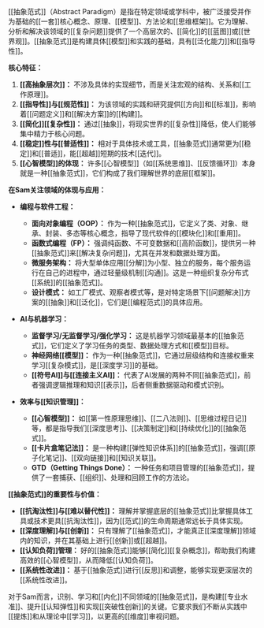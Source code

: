 [[抽象范式]]（Abstract Paradigm）是指在特定领域或学科中，被广泛接受并作为基础的[[一套]]核心概念、原理、[[模型]]、方法论和[[思维框架]]。它为理解、分析和解决该领域的[[复杂问题]]提供了一个高层次的、[[简化]]的[[蓝图]]或[[世界观]]。[[抽象范式]]是构建具体[[模型]]和实践的基础，具有[[泛化能力]]和[[指导性]]。

**核心特征：**

1.  **[[高抽象层次]]：** 不涉及具体的实现细节，而是关注宏观的结构、关系和[[工作原理]]。
2.  **[[指导性]]与[[规范性]]：** 为该领域的实践和研究提供[[方向]]和[[标准]]，影响着[[问题定义]]和[[解决方案]]的[[构建]]。
3.  **[[简化]][[复杂性]]：** 通过[[抽象]]，将现实世界的[[复杂性]]降低，使人们能够集中精力于核心问题。
4.  **[[稳定]]性与[[普适性]]：** 相对于具体技术或工具，[[抽象范式]]通常更为[[稳定]]和[[普适]]，能[[超越]]短期的技术[[迭代]]。
5.  **[[心智模型]]的体现：** 许多[[心智模型]]（如[[系统思维]]、[[反馈循环]]）本身就是一种[[抽象范式]]，它们构成了我们理解世界的底层[[框架]]。

**在Sam关注领域的体现与应用：**

*   **编程与软件工程：**
    *   **面向对象编程（OOP）：** 作为一种[[抽象范式]]，它定义了类、对象、继承、封装、多态等核心概念，指导了现代软件的[[模块化]]和[[重用]]。
    *   **函数式编程（FP）：** 强调纯函数、不可变数据和[[高阶函数]]，提供另一种[[抽象范式]]来[[解决复杂问题]]，尤其在并发和数据处理方面。
    *   **微服务架构：** 将大型单体应用[[分解]]为小型、独立的服务，每个服务运行在自己的进程中，通过轻量级机制[[沟通]]。这是一种组织复杂分布式[[系统]]的[[抽象范式]]。
    *   **设计模式：** 如工厂模式、观察者模式等，是对特定场景下[[问题解决]]方案的[[抽象]]和[[泛化]]，它们是[[编程范式]]的具体应用。

*   **AI与机器学习：**
    *   **监督学习/无监督学习/强化学习：** 这是机器学习领域最基本的[[抽象范式]]，它们定义了学习任务的类型、数据处理方式和[[模型]]目标。
    *   **神经网络[[模型]]：** 作为一种[[抽象范式]]，它通过层级结构和连接权重来学习[[复杂模式]]，是[[深度学习]]的基础。
    *   **[[符号AI]]与[[连接主义AI]]：** 代表了AI发展的两种不同[[抽象范式]]，前者强调逻辑推理和知识[[表示]]，后者侧重数据驱动和模式识别。

*   **效率与[[知识管理]]：**
    *   **[[心智模型]]：** 如[[第一性原理思维]]、[[二八法则]]、[[思维过程日记]]等，都是指导我们[[深度思考]]、[[决策制定]]和[[持续优化]]的[[抽象范式]]。
    *   **[[卡片盒笔记法]]：** 是一种构建[[弹性知识体系]]的[[抽象范式]]，强调[[原子化笔记]]、[[双向链接]]和[[知识关联]]。
    *   **GTD（Getting Things Done）：** 一种任务和项目管理的[[抽象范式]]，提供了一套捕获、[[组织]]、处理和回顾工作的方法论。

**[[抽象范式]]的重要性与价值：**

*   **[[抗淘汰性]]与[[难以替代性]]：** 理解并掌握底层的[[抽象范式]]比掌握具体工具或技术更具[[抗淘汰性]]，因为[[范式]]的生命周期通常远长于具体实现。
*   **[[深度理解]]与[[创新]]：** 只有理解了[[抽象范式]]，才能真正[[深度理解]]领域内的知识，并在其基础上进行[[创新]]或[[超越]]。
*   **[[认知负荷]]管理：** 好的[[抽象范式]]能够[[简化]][[复杂概念]]，帮助我们构建高效的[[心智模型]]，从而降低[[认知负荷]]。
*   **[[系统性改进]]：** 基于[[抽象范式]]进行[[反思]]和调整，能够实现更深层次的[[系统性改进]]。

对于Sam而言，识别、学习和[[内化]]不同领域的[[抽象范式]]，是构建[[专业水准]]、提升[[认知弹性]]和实现[[突破性创新]]的关键。它要求我们不断从实践中[[提炼]]和从理论中[[学习]]，以更高的[[维度]]审视问题。